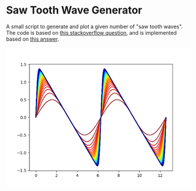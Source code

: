 # Saw Tooth Wave Generator
A small script to generate and plot a given number of "saw tooth waves".
The code is based on [this stackoverflow question](https://math.stackexchange.com/q/2430564/695640), and is implemented based on [this answer](https://math.stackexchange.com/a/2431811/695640).

![Sample generated sawtooth wave](SawToothWave.png)